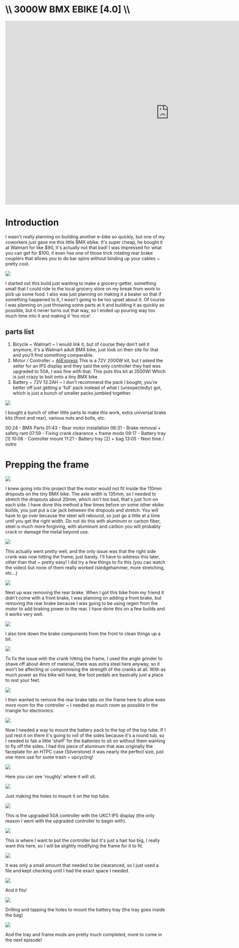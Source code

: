 # \\\ 3000W BMX EBIKE [4.0] \\\

<iframe width="1024" height="576" src="https://www.youtube.com/embed/lXNw98zmL-Q" title="YouTube video player" frameborder="0" allow="accelerometer; autoplay; clipboard-write; encrypted-media; gyroscope; picture-in-picture" allowfullscreen></iframe>

# Introduction

I wasn't really planning on building another e-bike so quickly, but one of my coworkers just gave me this little BMX ebike. It's super cheap, he bought it at Walmart for like $90, it's actually not that bad! I was impressed for what you can get for $100, it even has one of those trick rotating rear brake couplers that allows you to do bar spins without binding up your cables ~ pretty cool. 

![](frame.jpg)

I started out this build just wanting to make a grocery-getter, something small that I could ride to the local grocery store on my break from work to pick up some food. I also was just planning on making it a beater so that if something happened to it, I wasn't going to be too upset about it. Of course I was planning on just throwing some parts at it and building it as quickly as possible, but it never turns out that way, so I ended up pouring way too much time into it and making it 'too nice'. 

## parts list

1. Bicycle ~ Walmart ~ I would link it, but of course they don't sell it anymore, it's a Walmart adult BMX bike, just look on their site for that and you'll find something comparable. 
2. Motor / Controller ~ [AliExpress](https://www.aliexpress.com/item/32268426912.html) This is a 72V 2000W kit, but I asked the seller for an IPS display and they said the only controller they had was upgraded to 50A, I was fine with that. This puts this kit at 3500W! Which is just crazy to bolt onto a tiny BMX bike
3. Battery ~ 72V 13.2AH ~ I don't recommend the pack I bought, you're better off just getting a 'full' pack instead of what I (unexpectedly) got, which is just a bunch of smaller packs jumbled together. 

![](motor.jpg)

I bought a bunch of other little parts to make this work, extra universal brake kits (front and rear), various nuts and bolts, etc. 

00:24 - BMX Parts
01:43 - Rear motor installation
06:31 - Brake removal + safety rant
07:59 - Fixing crank clearance + frame mods
09:17 - Battery tray [1]
10:08 - Controller mount
11:21 - Battery tray [2] + bag
13:05 - Next time / outro

# Prepping the frame

![](stretch.jpg)

I knew going into this project that the motor would not fit inside the 110mm dropouts on the tiny BMX bike. The axle width is 135mm, so I needed to stretch the dropouts about 20mm, which isn't too bad, that's just 1cm on each side. I have done this method a few times before on some other ebike builds, you just put a car jack between the dropouts and stretch. You will have to go over because the steel will rebound, so just go a little at a time until you get the right width. Do not do this with aluminum or carbon fiber, steel is much more forgiving, with aluminum and carbon you will probably crack or damage the metal beyond use. 

![](stretch.jpg)

This actually went pretty well, and the only issue was that the right side crank was now hitting the frame, just barely. I'll have to address this later, other than that ~ pretty easy! I did try a few things to fix this (you can watch the video) but none of them really worked (sledgehammer, more stretching, etc...) 

![](rearbrake.jpg)

Next up was removing the rear brake. When I got this bike from my friend it didn't come with a front brake, I was planning on adding a front brake, but removing the rear brake because I was going to be using regen from the motor to add braking power to the rear. I have done this on a few builds and it works very well. 

![](front.jpg)

I also tore down the brake components from the front to clean things up a bit.

![](crankfix.jpg)

To fix the issue with the crank hitting the frame, I used the angle grinder to shave off about 4mm of material, there was extra steel here anyway, so it won't be affecting or compromising the strength of the cranks at all. With as much power as this bike will have, the foot pedals are basically just a place to rest your feet. 

![](mod.jpg)

I then wanted to remove the rear brake tabs on the frame here to allow even more room for the controller ~ I needed as much room as possible in the triangle for electronics. 

![](battery-mount.jpg)

Now I needed a way to mount the battery pack to the top of the top tube. If I just rest it on there it's going to roll of the sides because it's a round tub, so I needed to fab a little 'shelf' for the batteries to sit on without them wanting to fly off the sides. I had this piece of aluminum that was originally the faceplate for an HTPC case (Silverstone) it was nearly the perfect size, just one more use for some trash ~ upcycling! 

![](tray-mock.jpg)

Here you can see 'roughly' where it will sit. 

![](drill.jpg)

Just making the holes to mount it on the top tube. 

![](controller.jpg)

This is the upgraded 50A controller with the UKC1 IPS display (the only reason I went with the upgraded controller to begin with). 

![](con-fit.jpg)

This is where I want to put the controller but it's just a hair too big, I really want this here, so I will be slightly modifying the frame for it to fit. 

![](file.jpg)

It was only a small amount that needed to be clearanced, so I just used a file and kept checking until I had the exact space I needed. 

![](clearance.jpg)

And it fits!

![](holes.jpg)

Drilling and tapping the holes to mount the battery tray (the tray goes inside the bag)

![](tray-finished.jpg)

And the tray and frame mods are pretty much completed, more to come in the next episode!
